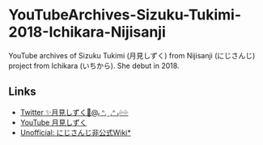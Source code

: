 # YouTubeArchives-Sizuku-Tukimi-2018-Ichikara-Nijisanji
YouTube archives of Sizuku Tukimi (月見しずく) from Nijisanji (にじさんじ) project from Ichikara (いちから). She debut in 2018.

## Links
- [Twitter ✨月見しずく🎀@₍ ᐢ. ̫ .ᐢ ₎💦💦](https://twitter.com/tukimi_sizuku)
- [YouTube 月見しずく](https://www.youtube.com/channel/UCqQV8xEBWd5SVZBLlYrS_5Q/)
- [Unofficial: にじさんじ非公式Wiki*](https://wikiwiki.jp/nijisanji/%E6%9C%88%E8%A6%8B%E3%81%97%E3%81%9A%E3%81%8F)
